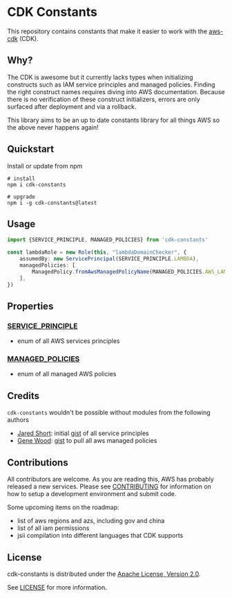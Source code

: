 # CDK Constants

This repository contains constants that make it easier to work with the [aws-cdk](https://github.com/aws/aws-cdk) (CDK).

## Why?

The CDK is awesome but it currently lacks types when initializing constructs such as IAM service principles and managed policies. Finding the right construct names requires diving into AWS documentation. Because there is no verification of these construct initializers, errors are only surfaced after deployment and via a rollback.

This library aims to be an up to date constants library for all things AWS so the above never happens again!

## Quickstart

Install or update from npm
```
# install
npm i cdk-constants

# upgrade
npm i -g cdk-constants@latest
```

## Usage

```typescript
import {SERVICE_PRINCIPLE, MANAGED_POLICIES} from 'cdk-constants'

const lambdaRole = new Role(this, "lambdaDomainChecker", {
    assumedBy: new ServicePrincipal(SERVICE_PRINCIPLE.LAMBDA),
    managedPolicies: [
        ManagedPolicy.fromAwsManagedPolicyName(MANAGED_POLICIES.AWS_LAMBDA_BASIC_EXECUTION_ROLE)
    ],
})

```

## Properties

### [SERVICE_PRINCIPLE](./src/principles.ts)
- enum of all AWS services principles

### [MANAGED_POLICIES](./src/policies.ts)
- enum of all managed AWS policies

## Credits

`cdk-constants` wouldn't be possible without modules from the following authors

- [Jared Short](https://gist.github.com/shortjared): initial [gist](https://gist.github.com/shortjared/4c1e3fe52bdfa47522cfe5b41e5d6f22) of all service principles
- [Gene Wood](https://gist.github.com/gene1wood): [gist](https://gist.github.com/gene1wood/55b358748be3c314f956) to pull all aws managed policies

## Contributions

All contributors are welcome. As you are reading this, AWS has probably released a new services. Please see [CONTRIBUTING](CONTRIBUTING.md) for information on how to setup a development environment and submit code.

Some upcoming items on the roadmap:
- list of aws regions and azs, including gov and china
- list of all iam permissions
- jsii compilation into different languages that CDK supports

## License

cdk-constants is distributed under the [Apache License, Version 2.0](https://www.apache.org/licenses/LICENSE-2.0).

See [LICENSE](./LICENSE) for more information.
